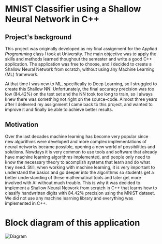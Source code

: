 # MNIST Classifier using a Shallow Neural Network in C++

## Project's background
This project was originally developed as my final assignment for the *Applied Programming* class I took at University. The main objective was to apply the skills and methods learned thoughout the semester and write a good C++ application. The application was free to choose, and I decided to create a Shallow Neural Network from scratch, without using any Machine Learning (ML) framework.

At that time I was new to ML, specifically to Deep Learning, so I struggled to create this Shallow NN. Unfortunately, the final accuracy precision was too low (84.42%) on the test set and the NN took too long to train, so I always knew there was something not right on the source-code. Almost three years after I delivered my assignment I came back to this project, and wanted to improve it and finally be able to achieve better results.

## Motivation
Over the last decades machine learning has become very popular since new algorithms were developed and more complex implementations of neural networks became possible, opening a new world of possibilities and solutions. Nowdays it is very common to use tools and software that already have machine learning algorithms implemented, and people only need to know the necessary theory to acomplish systems that learn and do what they need. Still, when working with machine learning, it is very important to understand the basics and go deeper into the algorithms so students get a better understanding of these mathematical tools and later get more involved with AI without much trouble. This is why it was decided to implement a Shallow Neural Network from scratch in C++ that learns how to classify handwritten digits with 84.42% precision using the MNIST dataset. We did not use any machine learning library and everything was implemented in C++.

# Block diagram of this application

![Diagram](https://user-images.githubusercontent.com/44409207/124809456-c19ce100-df25-11eb-9368-1da92592e3a4.png)
